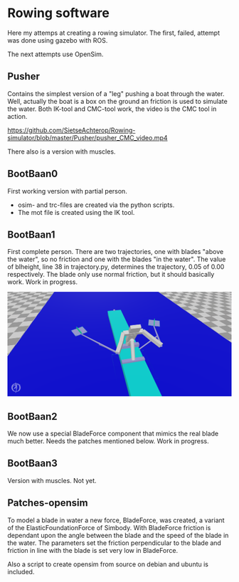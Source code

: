 # Rowing software

Here my attemps at creating a rowing simulator.
The first, failed, attempt was done using gazebo with ROS.

The next attempts use OpenSim.

## Pusher

Contains the simplest version of a "leg" pushing a boat through the water. Well, actually the boat is a box on the ground an friction is used
to simulate the water.
Both IK-tool and CMC-tool work, the video is the CMC tool in action.

https://github.com/SietseAchterop/Rowing-simulator/blob/master/Pusher/pusher_CMC_video.mp4

There also is a version with muscles.

## BootBaan0

First working version with partial person.

  - osim- and trc-files are created via the python scripts.
  - The mot file is created using the IK tool.

## BootBaan1

First complete person. There are two trajectories, one with blades "above the water", so no friction and one with the blades "in the water".
The value of blheight, line 38 in trajectory.py, determines the trajectory, 0.05 of 0.00 respectively.
The blade only use normal friction, but it should basically work.
Work in progress.

<img src="BootBaan1/das_boot.png" alt="das Boot" width="800"/>

## BootBaan2

We now use a special BladeForce component that mimics the real blade much better. Needs the patches mentioned below.
Work in progress.

## BootBaan3

Version with muscles.
Not yet.


## Patches-opensim

To model a blade in water a new force, BladeForce, was created, a variant of the ElasticFoundationForce of Simbody.
With BladeForce friction is dependant upon the angle between the blade and the speed of the blade in the water.
The parameters set the friction perpendicular to the blade and friction in line with the blade is set very low in BladeForce.

Also a script to create opensim from source on debian and ubuntu is included.
